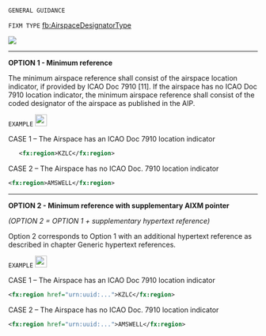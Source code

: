 `GENERAL GUIDANCE`

`FIXM TYPE` [fb:AirspaceDesignatorType](https://www.fixm.aero/releases/FIXM-4.2.0/doc/schema_documentation/Fixm_AirspaceDesignatorType.html#LinkE)

<img src="./media/AirspaceDesignatorType.png">

***

**OPTION 1 - Minimum reference**

The minimum airspace reference shall consist of the airspace location
indicator, if provided by ICAO Doc 7910 \[11\]. If the airspace has no
ICAO Doc 7910 location indicator, the minimum airspace reference shall
consist of the coded designator of the airspace as published in the AIP.

`EXAMPLE` <img src="./media/ok.png" style="width:0.25in;height:0.25in" />

CASE 1 – The Airspace has an ICAO Doc 7910 location indicator

```xml
   <fx:region>KZLC</fx:region>
```

CASE 2 – The Airspace has no ICAO Doc. 7910 location indicator

```xml
<fx:region>AMSWELL</fx:region>
```

***

**OPTION 2 - Minimum reference with supplementary AIXM pointer**

*(OPTION 2 = OPTION 1 + supplementary hypertext reference)*

Option 2 corresponds to Option 1 with an additional hypertext reference
as described in chapter Generic hypertext references.

`EXAMPLE` <img src="./media/ok.png" style="width:0.25in;height:0.25in" />

CASE 1 – The Airspace has an ICAO Doc 7910 location indicator

```xml
<fx:region href="urn:uuid:...">KZLC</fx:region>
```

CASE 2 – The Airspace has no ICAO Doc. 7910 location indicator

```xml
<fx:region href="urn:uuid:...">AMSWELL</fx:region>
```
